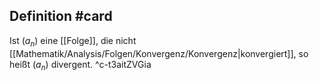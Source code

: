 ## Definition #card 
Ist $(a_n)$ eine [[Folge]], die nicht [[Mathematik/Analysis/Folgen/Konvergenz/Konvergenz|konvergiert]], so heißt $(a_n)$ divergent.
^c-t3aitZVGia